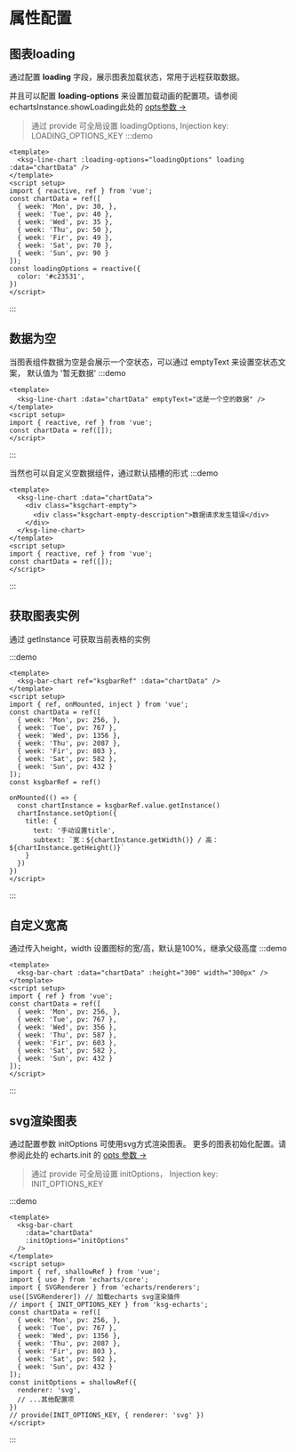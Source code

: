 # 属性配置

## 图表loading
通过配置 **loading** 字段，展示图表加载状态，常用于远程获取数据。

并且可以配置 **loading-options** 来设置加载动画的配置项。请参阅echartsInstance.showLoading此处的 [opts参数 ->](https://echarts.apache.org/en/api.html#echartsInstance.showLoading)
> 通过 provide 可全局设置 loadingOptions, Injection key: LOADING_OPTIONS_KEY
:::demo

```vue
<template>
  <ksg-line-chart :loading-options="loadingOptions" loading :data="chartData" />
</template>
<script setup>
import { reactive, ref } from 'vue';
const chartData = ref([
  { week: 'Mon', pv: 30, },
  { week: 'Tue', pv: 40 },
  { week: 'Wed', pv: 35 },
  { week: 'Thu', pv: 50 },
  { week: 'Fir', pv: 49 },
  { week: 'Sat', pv: 70 },
  { week: 'Sun', pv: 90 }
]);
const loadingOptions = reactive({
  color: '#c23531',
})
</script>
```
:::

## 数据为空
当图表组件数据为空是会展示一个空状态，可以通过 emptyText 来设置空状态文案， 默认值为 '暂无数据'
:::demo

```vue
<template>
  <ksg-line-chart :data="chartData" emptyText="这是一个空的数据" />
</template>
<script setup>
import { reactive, ref } from 'vue';
const chartData = ref([]);
</script>
```
:::

当然也可以自定义空数据组件，通过默认插槽的形式
:::demo

```vue
<template>
  <ksg-line-chart :data="chartData">
    <div class="ksgchart-empty">
      <div class="ksgchart-empty-description">数据请求发生错误</div>
    </div>
  </ksg-line-chart>
</template>
<script setup>
import { reactive, ref } from 'vue';
const chartData = ref([]);
</script>
```
:::

## 获取图表实例
通过 getInstance 可获取当前表格的实例

:::demo

```vue
<template>
  <ksg-bar-chart ref="ksgbarRef" :data="chartData" />
</template>
<script setup>
import { ref, onMounted, inject } from 'vue';
const chartData = ref([
  { week: 'Mon', pv: 256, },
  { week: 'Tue', pv: 767 },
  { week: 'Wed', pv: 1356 },
  { week: 'Thu', pv: 2087 },
  { week: 'Fir', pv: 803 },
  { week: 'Sat', pv: 582 },
  { week: 'Sun', pv: 432 }
]);
const ksgbarRef = ref()

onMounted(() => {
  const chartInstance = ksgbarRef.value.getInstance()
  chartInstance.setOption({
    title: {
      text: '手动设置title',
      subtext: `宽：${chartInstance.getWidth()} / 高：${chartInstance.getHeight()}`
    }
  })
})
</script>
```
:::

## 自定义宽高
通过传入height，width 设置图标的宽/高，默认是100%，继承父级高度
:::demo

```vue
<template>
  <ksg-bar-chart :data="chartData" :height="300" width="300px" />
</template>
<script setup>
import { ref } from 'vue';
const chartData = ref([
  { week: 'Mon', pv: 256, },
  { week: 'Tue', pv: 767 },
  { week: 'Wed', pv: 356 },
  { week: 'Thu', pv: 587 },
  { week: 'Fir', pv: 603 },
  { week: 'Sat', pv: 582 },
  { week: 'Sun', pv: 432 }
]);
</script>
```
:::


## svg渲染图表
通过配置参数 initOptions 可使用svg方式渲染图表。
更多的图表初始化配置。请参阅此处的 echarts.init 的 [opts 参数 ->](https://echarts.apache.org/zh/api.html#echarts.init)

> 通过 provide 可全局设置 initOptions， Injection key: INIT_OPTIONS_KEY

:::demo

```vue
<template>
  <ksg-bar-chart 
    :data="chartData"
    :initOptions="initOptions" 
  />
</template>
<script setup>
import { ref, shallowRef } from 'vue';
import { use } from 'echarts/core';
import { SVGRenderer } from 'echarts/renderers';
use([SVGRenderer]) // 加载echarts svg渲染插件
// import { INIT_OPTIONS_KEY } from 'ksg-echarts';
const chartData = ref([
  { week: 'Mon', pv: 256, },
  { week: 'Tue', pv: 767 },
  { week: 'Wed', pv: 1356 },
  { week: 'Thu', pv: 2087 },
  { week: 'Fir', pv: 803 },
  { week: 'Sat', pv: 582 },
  { week: 'Sun', pv: 432 }
]);
const initOptions = shallowRef({
  renderer: 'svg',
  // ...其他配置项
})
// provide(INIT_OPTIONS_KEY, { renderer: 'svg' })
</script>
```
:::
